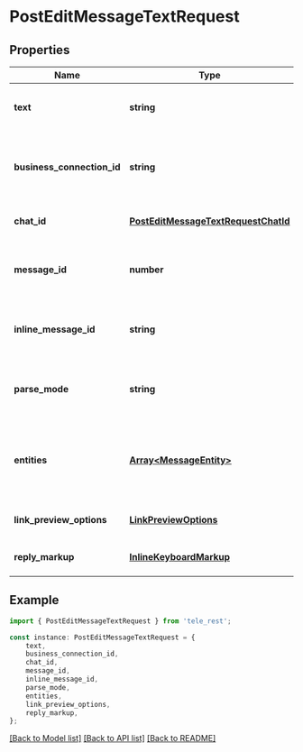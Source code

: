 # PostEditMessageTextRequest


## Properties

Name | Type | Description | Notes
------------ | ------------- | ------------- | -------------
**text** | **string** | New text of the message, 1-4096 characters after entities parsing | [default to undefined]
**business_connection_id** | **string** | Unique identifier of the business connection on behalf of which the message to be edited was sent | [optional] [default to undefined]
**chat_id** | [**PostEditMessageTextRequestChatId**](PostEditMessageTextRequestChatId.md) |  | [optional] [default to undefined]
**message_id** | **number** | Required if *inline\\_message\\_id* is not specified. Identifier of the message to edit | [optional] [default to undefined]
**inline_message_id** | **string** | Required if *chat\\_id* and *message\\_id* are not specified. Identifier of the inline message | [optional] [default to undefined]
**parse_mode** | **string** | Mode for parsing entities in the message text. See [formatting options](https://core.telegram.org/bots/api/#formatting-options) for more details. | [optional] [default to undefined]
**entities** | [**Array&lt;MessageEntity&gt;**](MessageEntity.md) | A JSON-serialized list of special entities that appear in message text, which can be specified instead of *parse\\_mode* | [optional] [default to undefined]
**link_preview_options** | [**LinkPreviewOptions**](LinkPreviewOptions.md) |  | [optional] [default to undefined]
**reply_markup** | [**InlineKeyboardMarkup**](InlineKeyboardMarkup.md) |  | [optional] [default to undefined]

## Example

```typescript
import { PostEditMessageTextRequest } from 'tele_rest';

const instance: PostEditMessageTextRequest = {
    text,
    business_connection_id,
    chat_id,
    message_id,
    inline_message_id,
    parse_mode,
    entities,
    link_preview_options,
    reply_markup,
};
```

[[Back to Model list]](../README.md#documentation-for-models) [[Back to API list]](../README.md#documentation-for-api-endpoints) [[Back to README]](../README.md)
